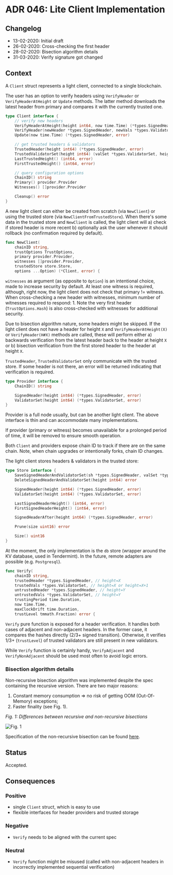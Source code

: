 # ADR 046: Lite Client Implementation

## Changelog
* 13-02-2020: Initial draft
* 26-02-2020: Cross-checking the first header
* 28-02-2020: Bisection algorithm details
* 31-03-2020: Verify signature got changed

## Context

A `Client` struct represents a light client, connected to a single blockchain.

The user has an option to verify headers using `VerifyHeader` or
`VerifyHeaderAtHeight` or `Update` methods. The latter method downloads the
latest header from primary and compares it with the currently trusted one.

```go
type Client interface {
	// verify new headers
	VerifyHeaderAtHeight(height int64, now time.Time) (*types.SignedHeader, error)
	VerifyHeader(newHeader *types.SignedHeader, newVals *types.ValidatorSet, now time.Time) error
	Update(now time.Time) (*types.SignedHeader, error)

	// get trusted headers & validators
	TrustedHeader(height int64) (*types.SignedHeader, error)
	TrustedValidatorSet(height int64) (valSet *types.ValidatorSet, heightUsed int64, err error)
	LastTrustedHeight() (int64, error)
	FirstTrustedHeight() (int64, error)

	// query configuration options
	ChainID() string
	Primary() provider.Provider
	Witnesses() []provider.Provider

	Cleanup() error
}
```

A new light client can either be created from scratch (via `NewClient`) or
using the trusted store (via `NewClientFromTrustedStore`). When there's some
data in the trusted store and `NewClient` is called, the light client will a)
check if stored header is more recent b) optionally ask the user whenever it
should rollback (no confirmation required by default).

```go
func NewClient(
	chainID string,
	trustOptions TrustOptions,
	primary provider.Provider,
	witnesses []provider.Provider,
	trustedStore store.Store,
	options ...Option) (*Client, error) {
```

`witnesses` as argument (as opposite to `Option`) is an intentional choice,
made to increase security by default. At least one witness is required,
although, right now, the light client does not check that primary != witness.
When cross-checking a new header with witnesses, minimum number of witnesses
required to respond: 1. Note the very first header (`TrustOptions.Hash`) is
also cross-checked with witnesses for additional security.

Due to bisection algorithm nature, some headers might be skipped. If the light
client does not have a header for height `X` and `VerifyHeaderAtHeight(X)` or
`VerifyHeader(H#X)` methods are called, these will perform either a) backwards
verification from the latest header back to the header at height `X` or b)
bisection verification from the first stored header to the header at height `X`.

`TrustedHeader`, `TrustedValidatorSet` only communicate with the trusted store.
If some header is not there, an error will be returned indicating that
verification is required.

```go
type Provider interface {
	ChainID() string

	SignedHeader(height int64) (*types.SignedHeader, error)
	ValidatorSet(height int64) (*types.ValidatorSet, error)
}
```

Provider is a full node usually, but can be another light client. The above
interface is thin and can accommodate many implementations.

If provider (primary or witness) becomes unavailable for a prolonged period of
time, it will be removed to ensure smooth operation.

Both `Client` and providers expose chain ID to track if there are on the same
chain. Note, when chain upgrades or intentionally forks, chain ID changes.

The light client stores headers & validators in the trusted store:

```go
type Store interface {
	SaveSignedHeaderAndValidatorSet(sh *types.SignedHeader, valSet *types.ValidatorSet) error
	DeleteSignedHeaderAndValidatorSet(height int64) error

	SignedHeader(height int64) (*types.SignedHeader, error)
	ValidatorSet(height int64) (*types.ValidatorSet, error)

	LastSignedHeaderHeight() (int64, error)
	FirstSignedHeaderHeight() (int64, error)

	SignedHeaderAfter(height int64) (*types.SignedHeader, error)

	Prune(size uint16) error

	Size() uint16
}
```

At the moment, the only implementation is the `db` store (wrapper around the KV
database, used in Tendermint). In the future, remote adapters are possible
(e.g. `Postgresql`).

```go
func Verify(
	chainID string,
	trustedHeader *types.SignedHeader, // height=X
	trustedVals *types.ValidatorSet, // height=X or height=X+1
	untrustedHeader *types.SignedHeader, // height=Y
	untrustedVals *types.ValidatorSet, // height=Y
	trustingPeriod time.Duration,
	now time.Time,
	maxClockDrift time.Duration,
	trustLevel tmmath.Fraction) error {
```

`Verify` pure function is exposed for a header verification. It handles both
cases of adjacent and non-adjacent headers. In the former case, it compares the
hashes directly (2/3+ signed transition). Otherwise, it verifies 1/3+
(`trustLevel`) of trusted validators are still present in new validators.

While `Verify` function is certainly handy, `VerifyAdjacent` and
`VerifyNonAdjacent` should be used most often to avoid logic errors.

### Bisection algorithm details

Non-recursive bisection algorithm was implemented despite the spec containing
the recursive version. There are two major reasons:

1) Constant memory consumption => no risk of getting OOM (Out-Of-Memory) exceptions;
2) Faster finality (see Fig. 1).

_Fig. 1: Differences between recursive and non-recursive bisections_

![Fig. 1](./img/adr-046-fig1.png)

Specification of the non-recursive bisection can be found
[here](https://github.com/evdatsion/spec/blob/zm_non-recursive-verification/spec/consensus/light-client/non-recursive-verification.md).

## Status

Accepted.

## Consequences

### Positive

* single `Client` struct, which is easy to use
* flexible interfaces for header providers and trusted storage

### Negative

* `Verify` needs to be aligned with the current spec

### Neutral

* `Verify` function might be misused (called with non-adjacent headers in
  incorrectly implemented sequential verification)
